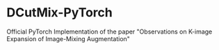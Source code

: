 # DCutMix-PyTorch
Official PyTorch Implementation of the paper "Observations on K-image Expansion of Image-Mixing Augmentation"
